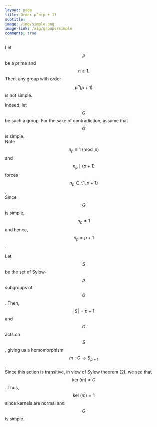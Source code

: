 ```yaml
---
layout: page
title: Order p^n(p + 1)
subtitle: 
image: /img/simple.png
image-link: /alg/groups/simple
comments: true
---
```


Let $$p$$ be a prime and $$n \ge 1.$$ Then, any group with order $$p^n(p + 1)$$ is not simple.

Indeed, let $$G$$ be such a group. For the sake of contradiction, assume that $$G$$ is simple.  
Note $$n_p \equiv 1 \pmod{p}$$ and $$n_p \mid (p + 1)$$ forces $$n_p \in \{1, p + 1\}$$.  
Since $$G$$ is simple, $$n_p \neq 1$$ and hence, $$n_p = p + 1$$.

Let $$S$$ be the set of Sylow-$$p$$ subgroups of $$G$$. Then, $$|S| = p + 1$$ and $$G$$ acts on $$S$$, giving us a homomorphism $$m : G \to S_{p + 1}$$.  
Since this action is transitive, in view of Sylow theorem (2), we see that $$\ker(m) \neq G$$. Thus, $$\ker(m) = 1$$ since kernels are normal and $$G$$ is simple.

